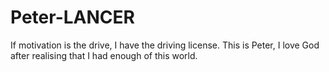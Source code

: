 # Peter-LANCER
If motivation is the drive, I have the driving license.
This is Peter, I love God after realising that I had enough of this world.
